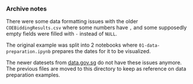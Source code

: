 ### Archive notes

There were some data formatting issues with the older `COEBiddingResults.csv` where some numbers have `,` and some supposedly empty fields were filled with `-` instead of `NULL`.

The original example was split into 2 notebooks where `01-data-preparation.ipynb` prepares the dates for it to be visualized.

The newer datesets from [data.gov.sg](https://data.gov.sg/datasets/d_69b3380ad7e51aff3a7dcc84eba52b8a/view) do not have these issues anymore. The previous files are moved to this directory to keep as reference on data preparation examples.
